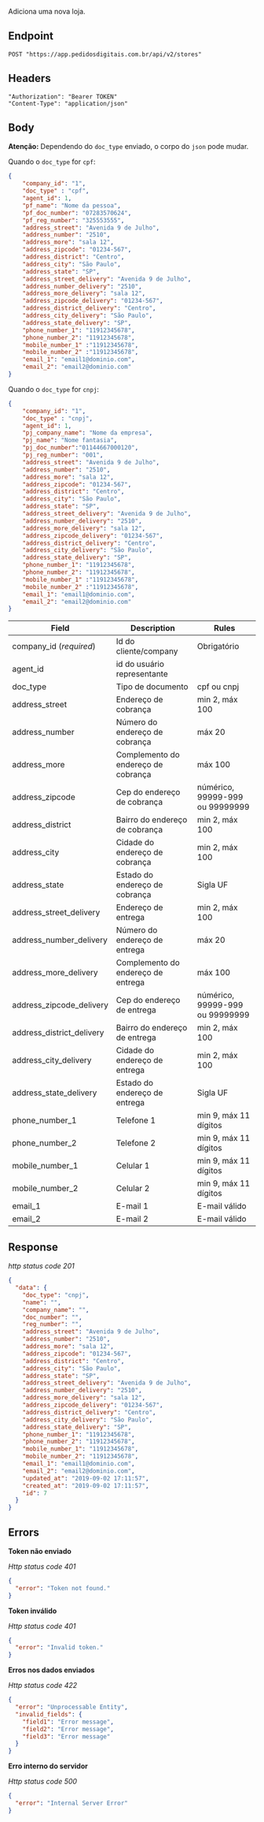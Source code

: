 Adiciona uma nova loja.

## Endpoint

```
POST "https://app.pedidosdigitais.com.br/api/v2/stores"
```

## Headers

```
"Authorization": "Bearer TOKEN"
"Content-Type": "application/json"
```

## Body

**Atenção:** Dependendo do `doc_type` enviado, o corpo do `json` pode mudar.

Quando o `doc_type` for `cpf`:

```json
{
	"company_id": "1",
	"doc_type" : "cpf",
	"agent_id": 1, 
	"pf_name": "Nome da pessoa", 
	"pf_doc_number": "07283570624", 
	"pf_reg_number": "325553555",
	"address_street": "Avenida 9 de Julho",
	"address_number": "2510",
	"address_more": "sala 12",
	"address_zipcode": "01234-567",
	"address_district": "Centro",
	"address_city": "São Paulo",
	"address_state": "SP",
	"address_street_delivery": "Avenida 9 de Julho",
	"address_number_delivery": "2510",
	"address_more_delivery": "sala 12",
	"address_zipcode_delivery": "01234-567",
	"address_district_delivery": "Centro",
	"address_city_delivery": "São Paulo",
	"address_state_delivery": "SP",
	"phone_number_1": "11912345678",
	"phone_number_2": "11912345678",
	"mobile_number_1" :"11912345678",
	"mobile_number_2" :"11912345678",
	"email_1": "email1@dominio.com",
	"email_2": "email2@dominio.com"
}
```

Quando o `doc_type` for `cnpj`:

```json
{
	"company_id": "1",
	"doc_type" : "cnpj",
	"agent_id": 1, 
	"pj_company_name": "Nome da empresa", 
	"pj_name": "Nome fantasia", 
	"pj_doc_number":"01144667000120", 
	"pj_reg_number": "001", 
	"address_street": "Avenida 9 de Julho",
	"address_number": "2510",
	"address_more": "sala 12",
	"address_zipcode": "01234-567",
	"address_district": "Centro",
	"address_city": "São Paulo",
	"address_state": "SP",
	"address_street_delivery": "Avenida 9 de Julho",
	"address_number_delivery": "2510",
	"address_more_delivery": "sala 12",
	"address_zipcode_delivery": "01234-567",
	"address_district_delivery": "Centro",
	"address_city_delivery": "São Paulo",
	"address_state_delivery": "SP",
	"phone_number_1": "11912345678",
	"phone_number_2": "11912345678",
	"mobile_number_1" :"11912345678",
	"mobile_number_2" :"11912345678",
	"email_1": "email1@dominio.com",
	"email_2": "email2@dominio.com"
}
```

| Field | Description | Rules |
|---|---|---|
| company_id (*required*) | Id do cliente/company | Obrigatório |
| agent_id | id do usuário representante | |
| doc_type | Tipo de documento | cpf ou cnpj |
| address_street | Endereço de cobrança | min 2, máx 100 |
| address_number | Número do endereço de cobrança | máx 20 |
| address_more | Complemento do endereço de cobrança | máx 100 |
| address_zipcode | Cep do endereço de cobrança | númérico, 99999-999 ou 99999999 |
| address_district | Bairro do endereço de cobrança | min 2, máx 100 |
| address_city | Cidade do endereço de cobrança | min 2, máx 100 |
| address_state | Estado do endereço de cobrança | Sigla UF |
| address_street_delivery | Endereço de entrega | min 2, máx 100 |
| address_number_delivery | Número do endereço de entrega | máx 20 |
| address_more_delivery | Complemento do endereço de entrega | máx 100 |
| address_zipcode_delivery | Cep do endereço de entrega | númérico, 99999-999 ou 99999999 |
| address_district_delivery | Bairro do endereço de entrega | min 2, máx 100 |
| address_city_delivery | Cidade do endereço de entrega | min 2, máx 100 |
| address_state_delivery | Estado do endereço de entrega | Sigla UF |
| phone_number_1 | Telefone 1 | min 9, máx 11 dígitos |
| phone_number_2 | Telefone 2 | min 9, máx 11 dígitos |
| mobile_number_1 | Celular 1 | min 9, máx 11 dígitos |
| mobile_number_2 | Celular 2 | min 9, máx 11 dígitos |
| email_1 | E-mail 1 | E-mail válido | 
| email_2 | E-mail 2 | E-mail válido | 

## Response

*http status code 201*

```json
{
  "data": {
    "doc_type": "cnpj",
    "name": "",
    "company_name": "",
    "doc_number": "",
    "reg_number": "",
    "address_street": "Avenida 9 de Julho",
    "address_number": "2510",
    "address_more": "sala 12",
    "address_zipcode": "01234-567",
    "address_district": "Centro",
    "address_city": "São Paulo",
    "address_state": "SP",
    "address_street_delivery": "Avenida 9 de Julho",
    "address_number_delivery": "2510",
    "address_more_delivery": "sala 12",
    "address_zipcode_delivery": "01234-567",
    "address_district_delivery": "Centro",
    "address_city_delivery": "São Paulo",
    "address_state_delivery": "SP",
    "phone_number_1": "11912345678",
    "phone_number_2": "11912345678",
    "mobile_number_1": "11912345678",
    "mobile_number_2": "11912345678",
    "email_1": "email1@dominio.com",
    "email_2": "email2@dominio.com",
    "updated_at": "2019-09-02 17:11:57",
    "created_at": "2019-09-02 17:11:57",
    "id": 7
  }
}
```

## Errors

**Token não enviado**

*Http status code 401*

```json
{
  "error": "Token not found."
}
```

**Token inválido**

*Http status code 401*

```json
{
  "error": "Invalid token."
}
```

**Erros nos dados enviados**

*Http status code 422*

```json
{
  "error": "Unprocessable Entity",
  "invalid_fields": {
    "field1": "Error message",
    "field2": "Error message",
    "field3": "Error message"
  }
}
```

**Erro interno do servidor**

*Http status code 500*

```json
{
  "error": "Internal Server Error"
}
```
